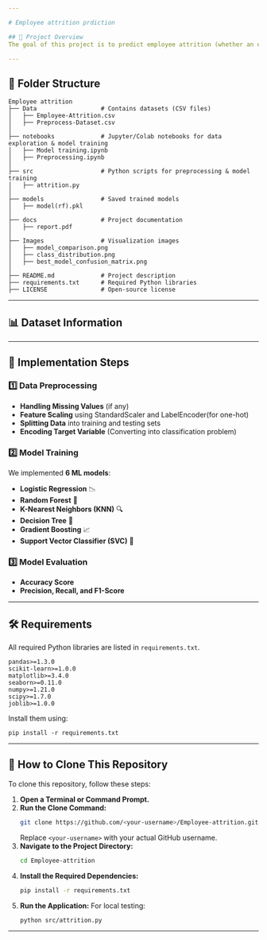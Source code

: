 ```yaml
---

# Employee attrition prdiction

## 📌 Project Overview
The goal of this project is to predict employee attrition (whether an employee will leave the company) using machine learning models. The dataset contains various employee-related features such as job satisfaction, monthly income, years at the company, and more.

---
```


## 📂 Folder Structure
```
Employee attrition 
├── Data                  # Contains datasets (CSV files)
│   ├── Employee-Attrition.csv
│   ├── Preprocess-Dataset.csv
│
├── notebooks             # Jupyter/Colab notebooks for data exploration & model training
│   ├── Model training.ipynb
│   ├── Preprocessing.ipynb
│
├── src                   # Python scripts for preprocessing & model training
│   ├── attrition.py
│
├── models                # Saved trained models
│   ├── model(rf).pkl
│
├── docs                  # Project documentation
│   ├── report.pdf
│
├── Images                # Visualization images
│   ├── model_comparison.png
│   ├── class_distribution.png
│   ├── best_model_confusion_matrix.png
│
├── README.md             # Project description
├── requirements.txt      # Required Python libraries
├── LICENSE               # Open-source license
```

---

## 📊 Dataset Information

---

## 📌 Implementation Steps
### **1️⃣ Data Preprocessing**
- **Handling Missing Values** (if any)
- **Feature Scaling** using StandardScaler and LabelEncoder(for one-hot)
- **Splitting Data** into training and testing sets
- **Encoding Target Variable** (Converting into classification problem)

### **2️⃣ Model Training**
We implemented **6 ML models**:
- **Logistic Regression** 📉
- **Random Forest** 🌳
- **K-Nearest Neighbors (KNN)** 🔍
- **Decision Tree** 🌿
- **Gradient Boosting** 📈
- **Support Vector Classifier (SVC)** 🏹

### **3️⃣ Model Evaluation**
- **Accuracy Score**
- **Precision, Recall, and F1-Score**

---

## 🛠️ Requirements
All required Python libraries are listed in `requirements.txt`.

```
pandas>=1.3.0
scikit-learn>=1.0.0
matplotlib>=3.4.0
seaborn>=0.11.0
numpy>=1.21.0
scipy>=1.7.0
joblib>=1.0.0
```

Install them using:
```
pip install -r requirements.txt
```


---

## 🔄 How to Clone This Repository
To clone this repository, follow these steps:

1. **Open a Terminal or Command Prompt.**
2. **Run the Clone Command:**
   ```bash
   git clone https://github.com/<your-username>/Employee-attrition.git
   ```
   Replace `<your-username>` with your actual GitHub username.
3. **Navigate to the Project Directory:**
   ```bash
   cd Employee-attrition
   ```
4. **Install the Required Dependencies:**
   ```bash
   pip install -r requirements.txt
   ```
5. **Run the Application:**
   For local testing:
   ```bash
   python src/attrition.py
   ```

---
